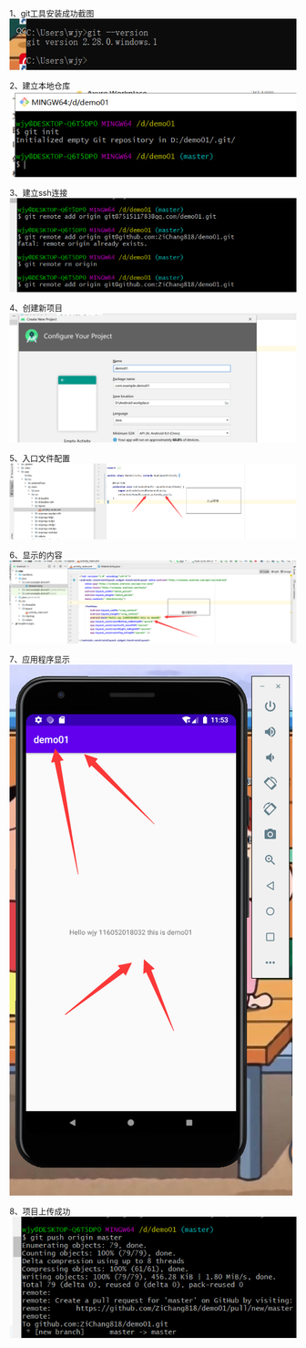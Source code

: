 1、git工具安装成功截图
![imag](https://github.com/ZiChang818/demo01/blob/master/photo/git%E5%AE%89%E8%A3%85%E6%88%90%E5%8A%9F.png)

2、建立本地仓库
![imag](https://github.com/ZiChang818/demo01/blob/master/photo/%E5%BB%BA%E7%AB%8B%E6%9C%AC%E5%9C%B0%E4%BB%93%E5%BA%93.png)

3、建立ssh连接
![imag](https://github.com/ZiChang818/demo01/blob/master/photo/%E5%BB%BA%E7%AB%8Bssh%E9%93%BE%E6%8E%A5.png)

4、创建新项目
![imag](https://github.com/ZiChang818/demo01/blob/master/photo/%E5%88%9B%E5%BB%BA%E6%96%B0%E9%A1%B9%E7%9B%AE.png)

5、入口文件配置
![imag](https://github.com/ZiChang818/demo01/blob/master/photo/%E5%85%A5%E5%8F%A3%E6%96%87%E4%BB%B6%E9%85%8D%E7%BD%AE.png)

6、显示的内容
![imag](https://github.com/ZiChang818/demo01/blob/master/photo/%E6%98%BE%E7%A4%BA%E7%9A%84%E5%86%85%E5%AE%B9.png)

7、应用程序显示
![imag](https://github.com/ZiChang818/demo01/blob/master/photo/%E5%BA%94%E7%94%A8%E7%A8%8B%E5%BA%8F%E6%98%BE%E7%A4%BA.png)

8、项目上传成功
![imag](https://github.com/ZiChang818/demo01/blob/master/photo/%E4%BB%A3%E7%A0%81%E4%B8%8A%E4%BC%A0%E6%88%90%E5%8A%9F.png)
